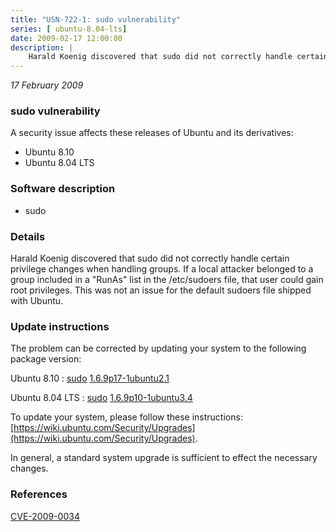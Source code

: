 ```yaml
---
title: "USN-722-1: sudo vulnerability"
series: [ ubuntu-8.04-lts]
date: 2009-02-17 12:00:00
description: |
    Harald Koenig discovered that sudo did not correctly handle certain privilege changes when handling groups.  If a local attacker belonged to a group included in a &quot;RunAs&quot; list in the /etc/sudoers file, that user could gain root privileges.  This was not an issue for the default sudoers file shipped with Ubuntu. 
--- 
```

 
 

*17 February 2009*

### sudo vulnerability

A security issue affects these releases of Ubuntu and its derivatives:

* Ubuntu 8.10
* Ubuntu 8.04 LTS

### Software description

* sudo 

### Details

Harald Koenig discovered that sudo did not correctly handle certain privilege changes when handling groups. If a local attacker belonged to a group included in a &quot;RunAs&quot; list in the /etc/sudoers file, that user could gain root privileges. This was not an issue for the default sudoers file shipped with Ubuntu. 

### Update instructions

The problem can be corrected by updating your system to the following package version:

Ubuntu 8.10
 : [sudo](https://launchpad.net/ubuntu/+source/sudo) <span> [1.6.9p17-1ubuntu2.1](https://launchpad.net/ubuntu/+source/sudo/1.6.9p17-1ubuntu2.1) </span> 

Ubuntu 8.04 LTS
 : [sudo](https://launchpad.net/ubuntu/+source/sudo) <span> [1.6.9p10-1ubuntu3.4](https://launchpad.net/ubuntu/+source/sudo/1.6.9p10-1ubuntu3.4) </span> 

To update your system, please follow these instructions: [https://wiki.ubuntu.com/Security/Upgrades](https://wiki.ubuntu.com/Security/Upgrades).

In general, a standard system upgrade is sufficient to effect the necessary changes. 

### References

 
 [CVE-2009-0034](http://people.ubuntu.com/~ubuntu-security/cve/CVE-2009-0034)
 

